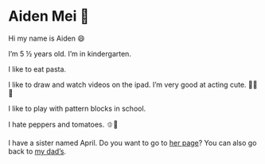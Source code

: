 # Aiden Mei 🏀

Hi my name is Aiden 😄 

I’m 5 ½ years old. I’m in kindergarten. 

I like to eat pasta. 

I like to draw and watch videos on the ipad. I’m very good at acting cute. 🥺🥺🥺

I like to play with pattern blocks in school. 

I hate peppers and tomatoes. 🫑🍅 

I have a sister named April. Do you want to go to [her page](/april)? You can also go back to [my dad’s](/index).
